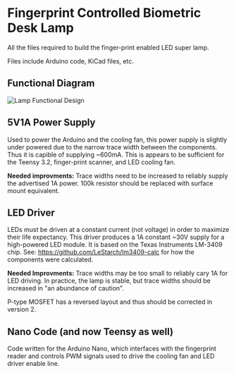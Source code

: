 # Fingerprint Controlled Biometric Desk Lamp
All the files required to build the finger-print enabled LED super lamp.

Files include Arduino code, KiCad files, etc.

## Functional Diagram


![Lamp Functional Design](https://docs.google.com/drawings/d/1FzfYlJimZiMFY7TzZ2o8irCIButJ6qyPn2TqXGDPiBw/pub?w=1375&h=750 "Lamp functional design")

## 5V1A Power Supply
Used to power the Arduino and the cooling fan, this power supply is slightly under powered due to the narrow trace width between the components. Thus it is capible of supplying ~600mA. This is appears to be sufficient for the Teensy 3.2, finger-print scanner, and LED cooling fan.

**Needed improvments:** Trace widths need to be increased to reliably supply the advertised 1A power. 100k resistor should be replaced with surface mount equivalent.

## LED Driver
LEDs must be driven at a constant current (not voltage) in order to maximize their life expectancy. This driver produces a 1A constant ~30V supply for a high-powered LED module.  It is based on the Texas Instruments LM-3409 chip.  See: https://github.com/LeStarch/lm3409-calc for how the components were calculated.

**Needed Improvments:** Trace widths may be too small to reliably cary 1A for LED driving. In practice, the lamp is stable, but trace widths should be increased in "an abundance of caution".

P-type MOSFET has a reversed layout and thus should be corrected in version 2.

## Nano Code (and now Teensy as well)
Code written for the Arduino Nano, which interfaces with the fingerprint reader and controls PWM signals used to drive the cooling fan and LED driver enable line.
